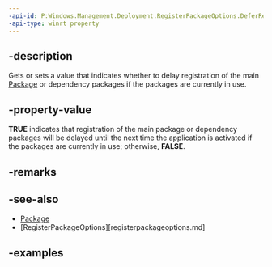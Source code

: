 ```yaml
---
-api-id: P:Windows.Management.Deployment.RegisterPackageOptions.DeferRegistrationWhenPackagesAreInUse
-api-type: winrt property
---
```


## -description

Gets or sets a value that indicates whether to delay registration of the main [Package](https://docs.microsoft.com/uwp/api/windows.applicationmodel.package) or dependency packages if the packages are currently in use.

## -property-value

**TRUE** indicates that registration of the main package or dependency packages will be delayed until the next time the application is activated if the packages are currently in use; otherwise, **FALSE**.

## -remarks

## -see-also

- [Package](https://docs.microsoft.com/uwp/api/windows.applicationmodel.package)
- [RegisterPackageOptions][registerpackageoptions.md]

## -examples

